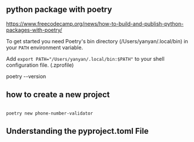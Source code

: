 ## python package with poetry
https://www.freecodecamp.org/news/how-to-build-and-publish-python-packages-with-poetry/


To get started you need Poetry's bin directory (/Users/yanyan/.local/bin) in your `PATH`
environment variable.

Add `export PATH="/Users/yanyan/.local/bin:$PATH"` to your shell configuration file. (.zprofile)

poetry --version

## how to create a new project
```

poetry new phone-number-validator
```


## Understanding the pyproject.toml File

